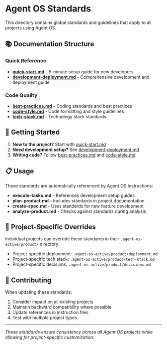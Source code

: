 # Agent OS Standards

This directory contains global standards and guidelines that apply to all projects using Agent OS.

## 📚 Documentation Structure

### **Quick Reference**
- **[quick-start.md](./quick-start.md)** - 5-minute setup guide for new developers
- **[development-deployment.md](./development-deployment.md)** - Comprehensive development and deployment guide

### **Code Quality**
- **[best-practices.md](./best-practices.md)** - Coding standards and best practices
- **[code-style.md](./code-style.md)** - Code formatting and style guidelines
- **[tech-stack.md](./tech-stack.md)** - Technology stack standards

## 🚀 Getting Started

1. **New to the project?** Start with [quick-start.md](./quick-start.md)
2. **Need development setup?** See [development-deployment.md](./development-deployment.md)
3. **Writing code?** Follow [best-practices.md](./best-practices.md) and [code-style.md](./code-style.md)

## 📋 Usage

These standards are automatically referenced by Agent OS instructions:

- **execute-tasks.md** - References development setup guides
- **plan-product.md** - Includes standards in project documentation
- **create-spec.md** - Uses standards for new feature development
- **analyze-product.md** - Checks against standards during analysis

## 🔄 Project-Specific Overrides

Individual projects can override these standards in their `.agent-os-active/product/` directory:

- Project-specific deployment: `.agent-os-active/product/deployment.md`
- Project-specific tech stack: `.agent-os-active/product/tech-stack.md`
- Project-specific decisions: `.agent-os-active/product/decisions.md`

## 📝 Contributing

When updating these standards:

1. Consider impact on all existing projects
2. Maintain backward compatibility where possible
3. Update references in instruction files
4. Test with multiple project types

---

*These standards ensure consistency across all Agent OS projects while allowing for project-specific customization.*
